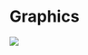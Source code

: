 # Graphics

[![](https://www.jitpack.io/v/rendebiao/Graphics.svg)](https://www.jitpack.io/#rendebiao/Graphics)